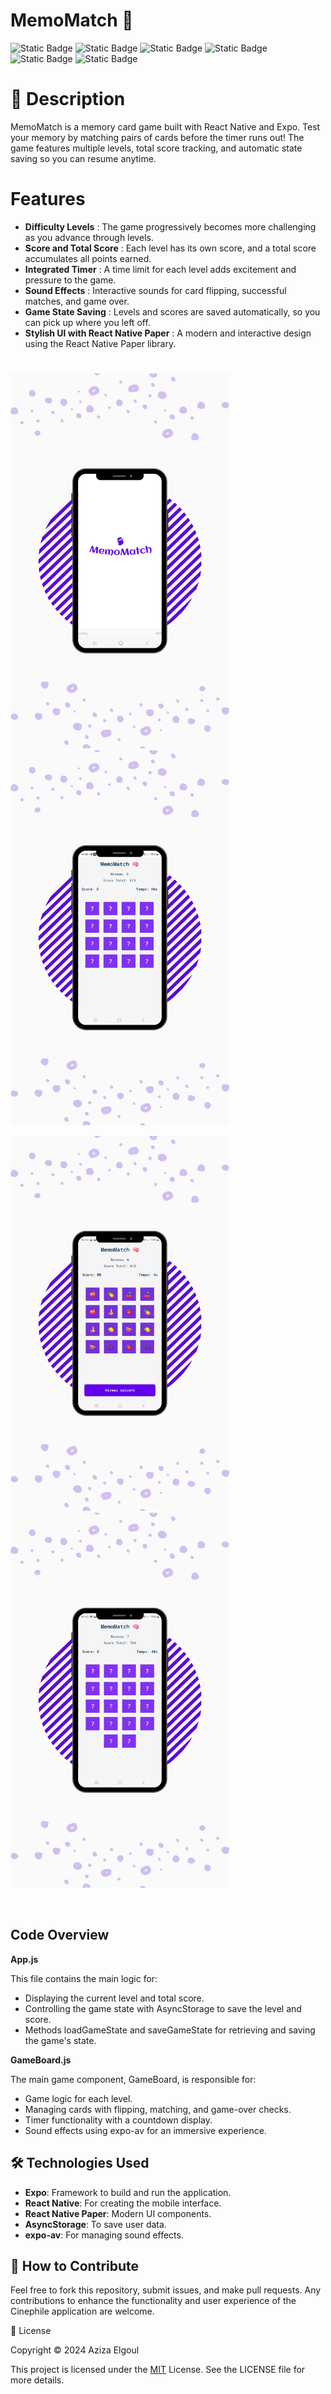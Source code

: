 # MemoMatch 🧠

![Static Badge](https://img.shields.io/badge/v8.1-b?logo=npm&label=npm) ![Static Badge](https://img.shields.io/badge/v16.13-b?label=nodeJs)
![Static Badge](https://img.shields.io/badge/VsCode-c?color=blue) ![Static Badge](https://img.shields.io/badge/React%20Native-c?color=blue) ![Static Badge](https://img.shields.io/badge/Java-c?color=red) ![Static Badge](https://img.shields.io/badge/Firebase-c?logo=Firebase&color=gray)


# 📝 Description

MemoMatch is a memory card game built with React Native and Expo. Test your memory by matching pairs of cards before the timer runs out! The game features multiple levels, total score tracking, and automatic state saving so you can resume anytime.

# Features
- **Difficulty Levels** : The game progressively becomes more challenging as you advance through levels.
- **Score and Total Score** : Each level has its own score, and a total score accumulates all points earned.
- **Integrated Timer** : A time limit for each level adds excitement and pressure to the game.
- **Sound Effects** : Interactive sounds for card flipping, successful matches, and game over.
- **Game State Saving** : Levels and scores are saved automatically, so you can pick up where you left off.
- **Stylish UI with React Native Paper** : A modern and interactive design using the React Native Paper library.

#

<img src="assets/images/Phone.png" alt="Phone"  width="350" height="600"> &nbsp;&nbsp;&nbsp;&nbsp;
<img src="assets/images/memo1.png" width="350" height="600"> <br>

<img src="assets/images/memo2.png" width="350" height="600"> &nbsp;&nbsp;&nbsp;&nbsp;
<img src="assets/images/memo3.png" width="350" height="600">

<br>

## Code Overview
**App.js**

This file contains the main logic for:

- Displaying the current level and total score.
- Controlling the game state with AsyncStorage to save the level and score.
- Methods loadGameState and saveGameState for retrieving and saving the game's state.

**GameBoard.js**

The main game component, GameBoard, is responsible for:

- Game logic for each level.
- Managing cards with flipping, matching, and game-over checks.
- Timer functionality with a countdown display.
- Sound effects using expo-av for an immersive experience.

##  🛠 Technologies Used

- **Expo**: Framework to build and run the application.
- **React Native**: For creating the mobile interface.
- **React Native Paper**: Modern UI components.
- **AsyncStorage**: To save user data.
- **expo-av**: For managing sound effects.


## 👏 How to Contribute

Feel free to fork this repository, submit issues, and make pull requests. Any contributions to enhance the functionality and user experience of the Cinephile application are welcome.

📄 License

Copyright © 2024 Aziza Elgoul

This project is licensed under the [MIT](https://opensource.org/license/mit) License. See the LICENSE file for more details.
